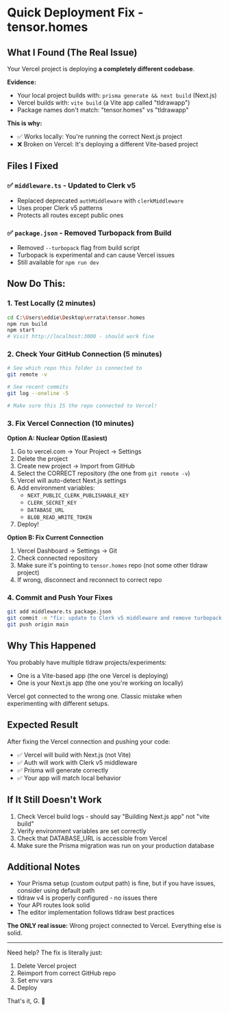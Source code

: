 # Quick Deployment Fix - tensor.homes

## What I Found (The Real Issue)

Your Vercel project is deploying **a completely different codebase**. 

**Evidence:**
- Your local project builds with: `prisma generate && next build` (Next.js)
- Vercel builds with: `vite build` (a Vite app called "tldrawapp") 
- Package names don't match: "tensor.homes" vs "tldrawapp"

**This is why:**
- ✅ Works locally: You're running the correct Next.js project
- ❌ Broken on Vercel: It's deploying a different Vite-based project

## Files I Fixed

### ✅ `middleware.ts` - Updated to Clerk v5
- Replaced deprecated `authMiddleware` with `clerkMiddleware`
- Uses proper Clerk v5 patterns
- Protects all routes except public ones

### ✅ `package.json` - Removed Turbopack from Build
- Removed `--turbopack` flag from build script
- Turbopack is experimental and can cause Vercel issues
- Still available for `npm run dev`

## Now Do This:

### 1. Test Locally (2 minutes)
```bash
cd C:\Users\eddie\Desktop\errata\tensor.homes
npm run build
npm start
# Visit http://localhost:3000 - should work fine
```

### 2. Check Your GitHub Connection (5 minutes)
```bash
# See which repo this folder is connected to
git remote -v

# See recent commits
git log --oneline -5

# Make sure this IS the repo connected to Vercel!
```

### 3. Fix Vercel Connection (10 minutes)

**Option A: Nuclear Option (Easiest)**
1. Go to vercel.com → Your Project → Settings
2. Delete the project
3. Create new project → Import from GitHub
4. Select the CORRECT repository (the one from `git remote -v`)
5. Vercel will auto-detect Next.js settings
6. Add environment variables:
   - `NEXT_PUBLIC_CLERK_PUBLISHABLE_KEY`
   - `CLERK_SECRET_KEY`
   - `DATABASE_URL`
   - `BLOB_READ_WRITE_TOKEN`
7. Deploy!

**Option B: Fix Current Connection**
1. Vercel Dashboard → Settings → Git
2. Check connected repository
3. Make sure it's pointing to `tensor.homes` repo (not some other tldraw project)
4. If wrong, disconnect and reconnect to correct repo

### 4. Commit and Push Your Fixes
```bash
git add middleware.ts package.json
git commit -m "fix: update to Clerk v5 middleware and remove turbopack from build"
git push origin main
```

## Why This Happened

You probably have multiple tldraw projects/experiments:
- One is a Vite-based app (the one Vercel is deploying)
- One is your Next.js app (the one you're working on locally)

Vercel got connected to the wrong one. Classic mistake when experimenting with different setups.

## Expected Result

After fixing the Vercel connection and pushing your code:
- ✅ Vercel will build with Next.js (not Vite)
- ✅ Auth will work with Clerk v5 middleware
- ✅ Prisma will generate correctly
- ✅ Your app will match local behavior

## If It Still Doesn't Work

1. Check Vercel build logs - should say "Building Next.js app" not "vite build"
2. Verify environment variables are set correctly
3. Check that DATABASE_URL is accessible from Vercel
4. Make sure the Prisma migration was run on your production database

## Additional Notes

- Your Prisma setup (custom output path) is fine, but if you have issues, consider using default path
- tldraw v4 is properly configured - no issues there
- Your API routes look solid
- The editor implementation follows tldraw best practices

**The ONLY real issue:** Wrong project connected to Vercel. Everything else is solid.

---

Need help? The fix is literally just:
1. Delete Vercel project
2. Reimport from correct GitHub repo
3. Set env vars
4. Deploy

That's it, G. 🚀
